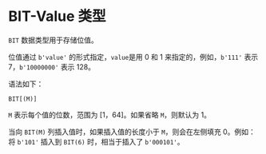 BIT-Value 类型 
=================================

`BIT` 数据类型用于存储位值。

位值通过 `b'value'` 的形式指定，`value`是用 0 和 1 来指定的，例如，`b'111'` 表示 7，`b'10000000'` 表示 128。

语法如下：

```unknow
BIT[(M)]
```



`M` 表示每个值的位数，范围为 \[1，64\]。如果省略 `M`，则默认为 1。

当向 `BIT(M)` 列插入值时，如果插入值的长度小于 `M`，则会在左侧填充 0。例如：将 `b'101'` 插入到 `BIT(6)` 时，相当于插入了 `b'000101'`。
